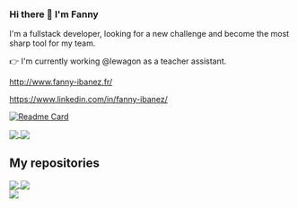 ### Hi there 👋 I'm Fanny

I'm a fullstack developer, looking for a new challenge and become the most sharp tool for my team.

👉 I'm currently working @lewagon as a teacher assistant.

http://www.fanny-ibanez.fr/

https://www.linkedin.com/in/fanny-ibanez/

[![Readme Card](https://github-readme-stats.vercel.app/api/pin/?username=anuraghazra&repo=github-readme-stats)](https://github.com/anuraghazra/github-readme-stats)

<a href="https://github.com/fannyibz">
  <img align="center" src="https://github-readme-stats.vercel.app/api/top-langs/?username=fannyibz&layout=compact&theme=blueberry)" />
</a>

<a href="https://github.com/fannyibz">
  <img align="center" src="https://github-readme-stats.vercel.app/api?username=fannyibz&theme=blueberry&show_icons=true" />
</a>

## My repositories

<a href="https://github.com/fannyibz/pong">
  <img align="center" src="https://github-readme-stats.vercel.app/api/pin/?username=fannyibz&repo=pong&theme=blueberry&show_icons=true" />
</a>
<a href="https://github.com/fannyibz/AIR_SUP_O">
  <img align="center" src="https://github-readme-stats.vercel.app/api/pin/?username=fannyibz&repo=AIR_SUP_O&theme=blueberry&show_icons=true" />
</a>
<br>
<a href="https://github.com/fannyibz/fanny-ibanez-website">
  <img align="center" src="https://github-readme-stats.vercel.app/api/pin/?username=fannyibz&repo=fanny-ibanez-website&theme=blueberry&show_icons=true" />
</a>



<!--
**fannyibz/fannyibz** is a ✨ _special_ ✨ repository because its `README.md` (this file) appears on your GitHub profile.


